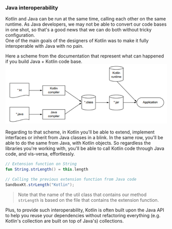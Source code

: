 ### Java interoperability

Kotlin and Java can be run at the same time, calling each other on the same runtime. As Java developers, we may not 
be able to convert our code bases in one shot, so that's a good news that we can do both without tricky configuration.  
One of the main goals of the designers of Kotlin was to make it fully interoperable with Java with no pain.

Here a scheme from the documentation that represent what can happened if you build Java + Kotlin code base.
![Kotlin build process](res/java_interop.png) 

Regarding to that scheme, in Kotlin you'll be able to extend, implement interfaces or inherit from Java classes in a 
blink. In the same row, you'll be able to do the same from Java, with Kotlin objects. So regardless the libraries 
you're working with, you'll be able to call Kotlin code through Java code, and vis-versa, effortlessly.

```kotlin
// Extension function on String
fun String.strLength() = this.length
```

```Java
// Calling the previous extension function from Java code
SandboxKt.strLength("Kotlin");
```

> Note that the name of the util class that contains our method `strLength` is based on the file that contains 
the extension function.

Plus, to provide such interoperability, Kotlin is often built upon the Java API to help you reuse your dependencies 
without refactoring everything (e.g. Kotlin's collection are built on top of Java's) collections.
